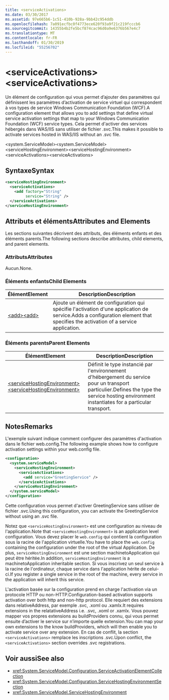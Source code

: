 ```yaml
---
title: <serviceActivations>
ms.date: 03/30/2017
ms.assetid: 97e665b6-1c51-410b-928a-9bb42c954ddb
ms.openlocfilehash: 7a091ecfbc0f4773ece620f93a9f21c219fcccb6
ms.sourcegitcommit: 14355b4b2fe5bcf874cac96d0a9e6376b567e4c7
ms.translationtype: MT
ms.contentlocale: fr-FR
ms.lasthandoff: 01/30/2019
ms.locfileid: "55256702"
---
```

# <a name="serviceactivations"></a><span data-ttu-id="b433c-101">\<serviceActivations></span><span class="sxs-lookup"><span data-stu-id="b433c-101">\<serviceActivations></span></span>
<span data-ttu-id="b433c-102">Un élément de configuration qui vous permet d’ajouter des paramètres qui définissent les paramètres d’activation de service virtuel qui correspondent à vos types de service Windows Communication Foundation (WCF).</span><span class="sxs-lookup"><span data-stu-id="b433c-102">A configuration element that allows you to add settings that define virtual service activation settings that map to your Windows Communication Foundation (WCF) service types.</span></span> <span data-ttu-id="b433c-103">Cela permet d'activer des services hébergés dans WAS/IIS sans utiliser de fichier .svc.</span><span class="sxs-lookup"><span data-stu-id="b433c-103">This makes it possible to activate services hosted in WAS/IIS without an .svc file.</span></span>  
  
 <span data-ttu-id="b433c-104">\<system.ServiceModel></span><span class="sxs-lookup"><span data-stu-id="b433c-104">\<system.ServiceModel></span></span>  
<span data-ttu-id="b433c-105">\<serviceHostingEnvironment></span><span class="sxs-lookup"><span data-stu-id="b433c-105">\<serviceHostingEnvironment></span></span>  
<span data-ttu-id="b433c-106">\<serviceActivations></span><span class="sxs-lookup"><span data-stu-id="b433c-106">\<serviceActivations></span></span>  
  
## <a name="syntax"></a><span data-ttu-id="b433c-107">Syntaxe</span><span class="sxs-lookup"><span data-stu-id="b433c-107">Syntax</span></span>  
  
```xml  
<serviceHostingEnvironment>
  <serviceActivations>
    <add factory="String"
         service="String" />
  </serviceActivations>
</serviceHostingEnvironment>
```  
  
## <a name="attributes-and-elements"></a><span data-ttu-id="b433c-108">Attributs et éléments</span><span class="sxs-lookup"><span data-stu-id="b433c-108">Attributes and Elements</span></span>  
 <span data-ttu-id="b433c-109">Les sections suivantes décrivent des attributs, des éléments enfants et des éléments parents.</span><span class="sxs-lookup"><span data-stu-id="b433c-109">The following sections describe attributes, child elements, and parent elements.</span></span>  
  
### <a name="attributes"></a><span data-ttu-id="b433c-110">Attributs</span><span class="sxs-lookup"><span data-stu-id="b433c-110">Attributes</span></span>  
 <span data-ttu-id="b433c-111">Aucun.</span><span class="sxs-lookup"><span data-stu-id="b433c-111">None.</span></span>  
  
### <a name="child-elements"></a><span data-ttu-id="b433c-112">Éléments enfants</span><span class="sxs-lookup"><span data-stu-id="b433c-112">Child Elements</span></span>  
  
|<span data-ttu-id="b433c-113">Élément</span><span class="sxs-lookup"><span data-stu-id="b433c-113">Element</span></span>|<span data-ttu-id="b433c-114">Description</span><span class="sxs-lookup"><span data-stu-id="b433c-114">Description</span></span>|  
|-------------|-----------------|  
|[<span data-ttu-id="b433c-115">\<add></span><span class="sxs-lookup"><span data-stu-id="b433c-115">\<add></span></span>](../../../../../docs/framework/configure-apps/file-schema/wcf/add-of-serviceactivations.md)|<span data-ttu-id="b433c-116">Ajoute un élément de configuration qui spécifie l'activation d'une application de service.</span><span class="sxs-lookup"><span data-stu-id="b433c-116">Adds a configuration element that specifies the activation of a service application.</span></span>|  
  
### <a name="parent-elements"></a><span data-ttu-id="b433c-117">Éléments parents</span><span class="sxs-lookup"><span data-stu-id="b433c-117">Parent Elements</span></span>  
  
|<span data-ttu-id="b433c-118">Élément</span><span class="sxs-lookup"><span data-stu-id="b433c-118">Element</span></span>|<span data-ttu-id="b433c-119">Description</span><span class="sxs-lookup"><span data-stu-id="b433c-119">Description</span></span>|  
|-------------|-----------------|  
|[<span data-ttu-id="b433c-120">\<serviceHostingEnvironment></span><span class="sxs-lookup"><span data-stu-id="b433c-120">\<serviceHostingEnvironment></span></span>](../../../../../docs/framework/configure-apps/file-schema/wcf/servicehostingenvironment.md)|<span data-ttu-id="b433c-121">Définit le type instancié par l'environnement d'hébergement du service pour un transport particulier.</span><span class="sxs-lookup"><span data-stu-id="b433c-121">Defines the type the service hosting environment instantiates for a particular transport.</span></span>|  
  
## <a name="remarks"></a><span data-ttu-id="b433c-122">Notes</span><span class="sxs-lookup"><span data-stu-id="b433c-122">Remarks</span></span>  
 <span data-ttu-id="b433c-123">L'exemple suivant indique comment configurer des paramètres d'activation dans le fichier web.config.</span><span class="sxs-lookup"><span data-stu-id="b433c-123">The following example shows how to configure activation settings within your web.config file.</span></span>  
  
```xml  
<configuration>
  <system.serviceModel>
    <serviceHostingEnvironment>
      <serviceActivations>
        <add service="GreetingService" />
      </serviceActivations>
    </serviceHostingEnvironment>
  </system.serviceModel>
</configuration>
```  
  
 <span data-ttu-id="b433c-124">Cette configuration vous permet d'activer GreetingService sans utiliser de fichier .svc.</span><span class="sxs-lookup"><span data-stu-id="b433c-124">Using this configuration, you can activate the GreetingService without using an .svc file.</span></span>  
  
 <span data-ttu-id="b433c-125">Notez que `<serviceHostingEnvironment>` est une configuration au niveau de l'application.</span><span class="sxs-lookup"><span data-stu-id="b433c-125">Note that `<serviceHostingEnvironment>` is an application level configuration.</span></span> <span data-ttu-id="b433c-126">Vous devez placer le `web.config` qui contient la configuration sous la racine de l'application virtuelle.</span><span class="sxs-lookup"><span data-stu-id="b433c-126">You have to place the `web.config` containing the configuration under the root of the virtual Application.</span></span> <span data-ttu-id="b433c-127">De plus, `serviceHostingEnvironment` est une section machinetoApplication qui peut être héritée.</span><span class="sxs-lookup"><span data-stu-id="b433c-127">In addition, `serviceHostingEnvironment` is a machinetoApplication inheritable section.</span></span> <span data-ttu-id="b433c-128">Si vous inscrivez un seul service à la racine de l'ordinateur, chaque service dans l'application hérite de celui-ci.</span><span class="sxs-lookup"><span data-stu-id="b433c-128">If you register a single service in the root of the machine, every service in the application will inherit this service.</span></span>  
  
 <span data-ttu-id="b433c-129">L'activation basée sur la configuration prend en charge l'activation via un protocole HTTP ou non-HTTP.</span><span class="sxs-lookup"><span data-stu-id="b433c-129">Configuration-based activation supports activation over both http and non-http protocol.</span></span> <span data-ttu-id="b433c-130">Elle requiert des extensions dans relativeAddress, par exemple .svc, .xoml ou .xamlx.</span><span class="sxs-lookup"><span data-stu-id="b433c-130">It requires extensions in the relatativeAddress i.e. .svc, .xoml or .xamlx.</span></span> <span data-ttu-id="b433c-131">Vous pouvez mapper vos propres extensions au buildProviders connu, qui vous permet ensuite d’activer le service sur n’importe quelle extension.</span><span class="sxs-lookup"><span data-stu-id="b433c-131">You can map your own extensions to the know buildProviders, which will then enable you to activate service over any extension.</span></span> <span data-ttu-id="b433c-132">En cas de conflit, la section `<serviceActivations>` remplace les inscriptions .svc.</span><span class="sxs-lookup"><span data-stu-id="b433c-132">Upon conflict, the `<serviceActivations>` section overrides .svc registrations.</span></span>  
  
## <a name="see-also"></a><span data-ttu-id="b433c-133">Voir aussi</span><span class="sxs-lookup"><span data-stu-id="b433c-133">See also</span></span>
- <xref:System.ServiceModel.Configuration.ServiceActivationElementCollection>
- <xref:System.ServiceModel.Configuration.ServiceHostingEnvironmentSection>
- <xref:System.ServiceModel.ServiceHostingEnvironment>
